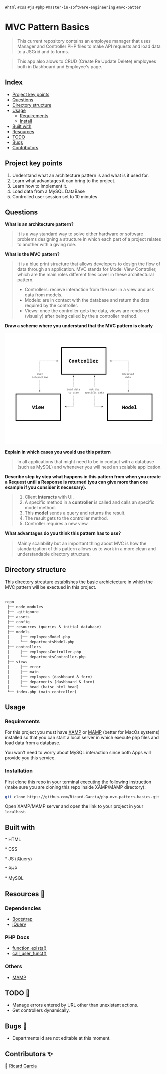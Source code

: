 `#html` `#css` `#js` `#php` `#master-in-software-engineering` `#mvc-patter`

# MVC Pattern Basics <!-- omit in toc -->

> This current repository contains an employee manager that uses Manager and Controller PHP files to make API requests and load data to a JSGrid and to forms.

> This app also alows to CRUD (Create Re Update Delete) employees both in Dashboard and Employee's page.

## Index <!-- omit in toc -->

- [Project key points](#project-key-points)
- [Questions](#questions)
- [Directory structure](#directory-structure)
- [Usage](#questions)
  - [Requirements](#requirements)
  - [Install](#clone)
- [Built with](#built-with)
- [Resources](#resources)
- [TODO](#todo)
- [Bugs](#bugs)
- [Contributors](#contributors)

## Project key points

1. Understand what an architecture pattern is and what is it used for.
2. Learn what advantages it can bring to the project.
3. Learn how to implement it.
4. Load data from a MySQL DataBase
5. Controlled user session set to 10 minutes

## Questions

**What is an architecture pattern?**

> It is a way standard way to solve either hardware or software problems designing a structure in which each part of a project relates to another with a giving role.

**What is the MVC pattern?**

> It is a blue print structure that allows developers to design the flow of data through an application. MVC stands for Model View Controller, which are the main roles different files cover in these architectural pattern.
>
> - Controllers: recieve interaction from the user in a view and ask data from models.
> - Models: are in contact with the database and return the data required by the controller.
> - Views: once the controller gets the data, views are rendered (visually) after being called by the a controller method.

**Draw a scheme where you understand that the MVC pattern is clearly**

![MVC Pattern](./assets/img/MVC-pattern.jpg)

**Explain in which cases you would use this pattern**

> In all applications that might need to be in contact with a database (such as MySQL) and whenever you will need an scalable application.

**Describe step by step what happens in this pattern from when you create a
Request until a Response is returned (you can give more than one example if
you consider it necessary).**

> 1.  Client **interacts** with UI.
> 2.  A specific method in a **controller** is called and calls an specific model method.
> 3.  This **model** sends a query and returns the result.
> 4.  The result gets to the controller method.
> 5.  Controller requires a new view.

**What advantages do you think this pattern has to use?**

> Mainly scalability but an important thing about MVC is how the standarization of this pattern allows us to work in a more clean and understandable directory structure.

## Directory structure

This directory strcuture establishes the basic archictecture in which the MVC pattern will be exectued in this project.

```

repo
 ├── node_modules
 ├── .gitignore
 ├── assets
 ├── config
 ├── resources (queries & initial database)
 ├── models
 │     ├── employeesModel.php
 │     └── departmentsModel.php
 ├── controllers
 │     ├── employeesController.php
 │     └── departmentsController.php
 ├── views
 │     ├── error
 │     ├── main
 │     ├── employees (dashboard & form)
 │     ├── deparments (dashboard & form)
 │     └── head (baisc html head)
 └── index.php (main controller)

```

## Usage

### Requirements

For this project you must have [XAMP](https://www.apachefriends.org/index.html)
or [MAMP](https://www.mamp.info/en/windows/) (better for MacOs systems) installed so that you can start a local server in which execute php files and load data from a database.

You won't need to worry about MySQL interaction since both Apps will provide you this service.

### Installation

First clone this repo in your terminal executing the following instruction (make sure you are cloning this repo inside XAMP/MAMP directory):

```bash
git clone https://github.com/Ricard-Garcia/php-mvc-pattern-basics.git
```

Open XAMP/MAMP server and open the link to your project in your `localhost`.

## Built with

\* HTML

\* CSS

\* JS (jQuery)

\* PHP

\* MySQL

## Resources 👀

### Dependencies

- [Bootstrap](https://getbootstrap.com/)
- [jQuery](https://jquery.com/)

### PHP Docs

- [function_exists()](https://www.php.net/manual/en/function.function-exists.php)
- [call_user_funct()](https://www.php.net/manual/en/function.call-user-func.php)

### Others

- [MAMP](https://www.mamp.info/en/windows/)

## TODO 🤝

- Manage errors entered by URL other than unexistant actions.
- Get controllers dynamically.

## Bugs 🚨

- Departments id are not editable at this moment.

## Contributors ✨

👤 [Ricard Garcia](https://github.com/Ricard-Garcia)
